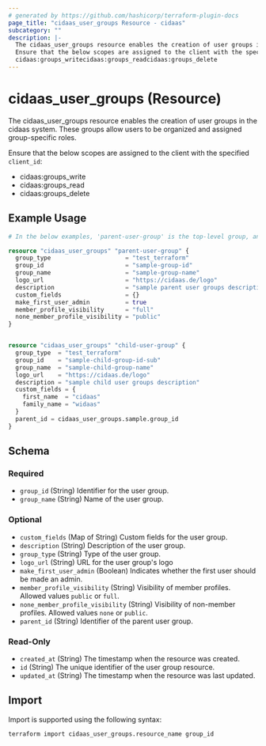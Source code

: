 ```yaml
---
# generated by https://github.com/hashicorp/terraform-plugin-docs
page_title: "cidaas_user_groups Resource - cidaas"
subcategory: ""
description: |-
  The cidaas_user_groups resource enables the creation of user groups in the cidaas system. These groups allow users to be organized and assigned group-specific roles.
  Ensure that the below scopes are assigned to the client with the specified client_id:
  cidaas:groups_writecidaas:groups_readcidaas:groups_delete
---
```


# cidaas_user_groups (Resource)

The cidaas_user_groups resource enables the creation of user groups in the cidaas system. These groups allow users to be organized and assigned group-specific roles.

 Ensure that the below scopes are assigned to the client with the specified `client_id`:

* cidaas:groups_write
* cidaas:groups_read
* cidaas:groups_delete

## Example Usage

```terraform
# In the below examples, 'parent-user-group' is the top-level group, and its group_id is passed as parent_id in the 'child-user-group' resource.

resource "cidaas_user_groups" "parent-user-group" {
  group_type                     = "test_terraform"
  group_id                       = "sample-group-id"
  group_name                     = "sample-group-name"
  logo_url                       = "https://cidaas.de/logo"
  description                    = "sample parent user groups description"
  custom_fields                  = {}
  make_first_user_admin          = true
  member_profile_visibility      = "full"
  none_member_profile_visibility = "public"
}


resource "cidaas_user_groups" "child-user-group" {
  group_type  = "test_terraform"
  group_id    = "sample-child-group-id-sub"
  group_name  = "sample-child-group-name"
  logo_url    = "https://cidaas.de/logo"
  description = "sample child user groups description"
  custom_fields = {
    first_name  = "cidaas"
    family_name = "widaas"
  }
  parent_id = cidaas_user_groups.sample.group_id
}
```

<!-- schema generated by tfplugindocs -->
## Schema

### Required

* `group_id` (String) Identifier for the user group.
* `group_name` (String) Name of the user group.

### Optional

* `custom_fields` (Map of String) Custom fields for the user group.
* `description` (String) Description of the user group.
* `group_type` (String) Type of the user group.
* `logo_url` (String) URL for the user group's logo
* `make_first_user_admin` (Boolean) Indicates whether the first user should be made an admin.
* `member_profile_visibility` (String) Visibility of member profiles. Allowed values `public` or `full`.
* `none_member_profile_visibility` (String) Visibility of non-member profiles. Allowed values `none` or `public`.
* `parent_id` (String) Identifier of the parent user group.

### Read-Only

* `created_at` (String) The timestamp when the resource was created.
* `id` (String) The unique identifier of the user group resource.
* `updated_at` (String) The timestamp when the resource was last updated.

## Import

Import is supported using the following syntax:

```shell
terraform import cidaas_user_groups.resource_name group_id
```